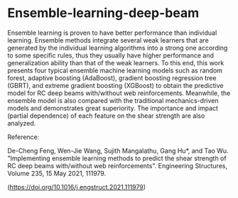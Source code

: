 # Ensemble-learning-deep-beam

Ensemble learning is proven to have better performance than individual learning. Ensemble methods integrate several weak learners that are generated by the individual learning algorithms into a strong one according to some specific rules, thus they usually have higher performance and generalization ability than that of the weak learners. To this end, this work presents four typical ensemble machine learning models such as random forest, adaptive boosting (AdaBoost), gradient boosting regression tree (GBRT), and extreme gradient boosting (XGBoost) to obtain the predictive model for RC deep beams with/without web reinforcements. Meanwhile, the ensemble model is also compared with the traditional mechanics-driven models and demonstrates great superiority. The importance and impact (partial dependence) of each feature on the shear strength are also analyzed.

Reference:

De-Cheng Feng, Wen-Jie Wang, Sujith Mangalathu, Gang Hu*, and Tao Wu. "Implementing ensemble learning methods to predict the shear strength of RC deep beams with/without web reinforcements". Engineering Structures, Volume 235, 15 May 2021, 111979.

(https://doi.org/10.1016/j.engstruct.2021.111979)
